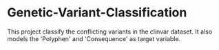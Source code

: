 # Genetic-Variant-Classification
This project classify the conflicting variants in the clinvar dataset.
It also models the 'Polyphen' and 'Consequence' as target variable. 
